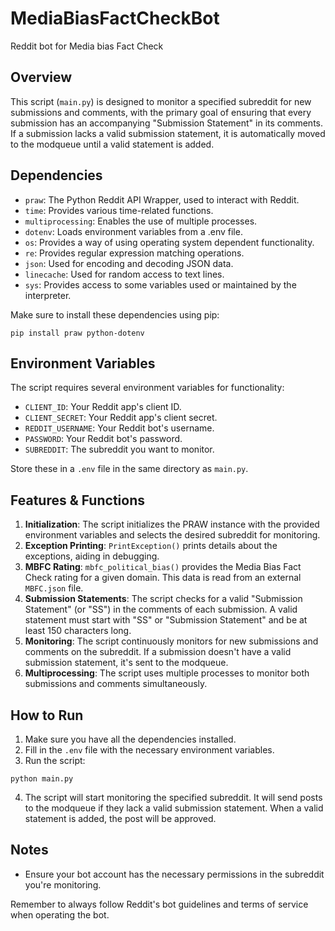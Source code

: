# MediaBiasFactCheckBot
Reddit bot for Media bias Fact Check

## Overview
This script (`main.py`) is designed to monitor a specified subreddit for new submissions and comments, with the primary goal of ensuring that every submission has an accompanying "Submission Statement" in its comments. If a submission lacks a valid submission statement, it is automatically moved to the modqueue until a valid statement is added.

## Dependencies
- `praw`: The Python Reddit API Wrapper, used to interact with Reddit.
- `time`: Provides various time-related functions.
- `multiprocessing`: Enables the use of multiple processes.
- `dotenv`: Loads environment variables from a .env file.
- `os`: Provides a way of using operating system dependent functionality.
- `re`: Provides regular expression matching operations.
- `json`: Used for encoding and decoding JSON data.
- `linecache`: Used for random access to text lines.
- `sys`: Provides access to some variables used or maintained by the interpreter.

Make sure to install these dependencies using pip:
```
pip install praw python-dotenv
```

## Environment Variables
The script requires several environment variables for functionality:
- `CLIENT_ID`: Your Reddit app's client ID.
- `CLIENT_SECRET`: Your Reddit app's client secret.
- `REDDIT_USERNAME`: Your Reddit bot's username.
- `PASSWORD`: Your Reddit bot's password.
- `SUBREDDIT`: The subreddit you want to monitor.

Store these in a `.env` file in the same directory as `main.py`.

## Features & Functions
1. **Initialization**: The script initializes the PRAW instance with the provided environment variables and selects the desired subreddit for monitoring.
2. **Exception Printing**: `PrintException()` prints details about the exceptions, aiding in debugging.
3. **MBFC Rating**: `mbfc_political_bias()` provides the Media Bias Fact Check rating for a given domain. This data is read from an external `MBFC.json` file.
4. **Submission Statements**: The script checks for a valid "Submission Statement" (or "SS") in the comments of each submission. A valid statement must start with "SS" or "Submission Statement" and be at least 150 characters long.
5. **Monitoring**: The script continuously monitors for new submissions and comments on the subreddit. If a submission doesn't have a valid submission statement, it's sent to the modqueue.
6. **Multiprocessing**: The script uses multiple processes to monitor both submissions and comments simultaneously.

## How to Run
1. Make sure you have all the dependencies installed.
2. Fill in the `.env` file with the necessary environment variables.
3. Run the script:
```
python main.py
```
4. The script will start monitoring the specified subreddit. It will send posts to the modqueue if they lack a valid submission statement. When a valid statement is added, the post will be approved.

## Notes
- Ensure your bot account has the necessary permissions in the subreddit you're monitoring.

Remember to always follow Reddit's bot guidelines and terms of service when operating the bot.
